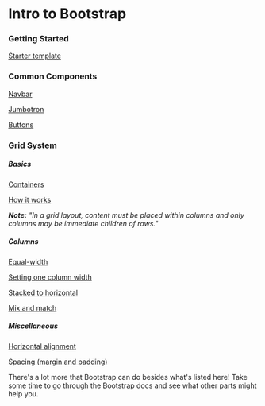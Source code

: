 # Intro to Bootstrap

### Getting Started
[Starter template](https://getbootstrap.com/docs/4.1/getting-started/introduction/#starter-template)

### Common Components
[Navbar](https://getbootstrap.com/docs/4.1/components/navbar/#supported-content)

[Jumbotron](https://getbootstrap.com/docs/4.1/components/jumbotron/)

[Buttons](https://getbootstrap.com/docs/4.1/components/buttons/#button-tags)

### Grid System

##### Basics

[Containers](https://getbootstrap.com/docs/4.1/layout/overview/#containers)

[How it works](https://getbootstrap.com/docs/4.1/layout/grid/#how-it-works)

***Note:*** *"In a grid layout, content must be placed within columns and only columns may be immediate children of rows."*

##### Columns

[Equal-width](https://getbootstrap.com/docs/4.1/layout/grid/#equal-width)

[Setting one column width](https://getbootstrap.com/docs/4.1/layout/grid/#setting-one-column-width)

[Stacked to horizontal](https://getbootstrap.com/docs/4.1/layout/grid/#stacked-to-horizontal)

[Mix and match](https://getbootstrap.com/docs/4.1/layout/grid/#mix-and-match)

##### Miscellaneous

[Horizontal alignment](https://getbootstrap.com/docs/4.1/layout/grid/#horizontal-alignment)

[Spacing (margin and padding)](https://getbootstrap.com/docs/4.1/utilities/spacing/)

There's a lot more that Bootstrap can do besides what's listed here! Take some time to go through the Bootstrap docs and see what other parts might help you.
